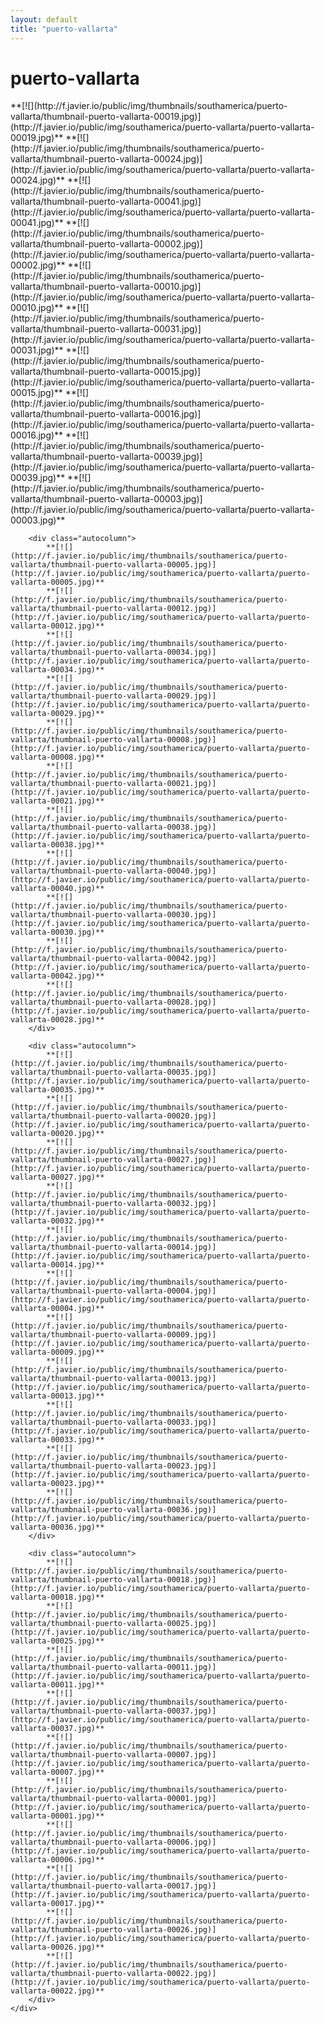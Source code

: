 ```yaml
---
layout: default
title: "puerto-vallarta"
---
```


<h1 class="page" style="padding-left:0%;">puerto-vallarta</h1>
<div class="page">
    <div class="autowide">
        <div class="autocolumn">
            **[![](http://f.javier.io/public/img/thumbnails/southamerica/puerto-vallarta/thumbnail-puerto-vallarta-00019.jpg)](http://f.javier.io/public/img/southamerica/puerto-vallarta/puerto-vallarta-00019.jpg)**
            **[![](http://f.javier.io/public/img/thumbnails/southamerica/puerto-vallarta/thumbnail-puerto-vallarta-00024.jpg)](http://f.javier.io/public/img/southamerica/puerto-vallarta/puerto-vallarta-00024.jpg)**
            **[![](http://f.javier.io/public/img/thumbnails/southamerica/puerto-vallarta/thumbnail-puerto-vallarta-00041.jpg)](http://f.javier.io/public/img/southamerica/puerto-vallarta/puerto-vallarta-00041.jpg)**
            **[![](http://f.javier.io/public/img/thumbnails/southamerica/puerto-vallarta/thumbnail-puerto-vallarta-00002.jpg)](http://f.javier.io/public/img/southamerica/puerto-vallarta/puerto-vallarta-00002.jpg)**
            **[![](http://f.javier.io/public/img/thumbnails/southamerica/puerto-vallarta/thumbnail-puerto-vallarta-00010.jpg)](http://f.javier.io/public/img/southamerica/puerto-vallarta/puerto-vallarta-00010.jpg)**
            **[![](http://f.javier.io/public/img/thumbnails/southamerica/puerto-vallarta/thumbnail-puerto-vallarta-00031.jpg)](http://f.javier.io/public/img/southamerica/puerto-vallarta/puerto-vallarta-00031.jpg)**
            **[![](http://f.javier.io/public/img/thumbnails/southamerica/puerto-vallarta/thumbnail-puerto-vallarta-00015.jpg)](http://f.javier.io/public/img/southamerica/puerto-vallarta/puerto-vallarta-00015.jpg)**
            **[![](http://f.javier.io/public/img/thumbnails/southamerica/puerto-vallarta/thumbnail-puerto-vallarta-00016.jpg)](http://f.javier.io/public/img/southamerica/puerto-vallarta/puerto-vallarta-00016.jpg)**
            **[![](http://f.javier.io/public/img/thumbnails/southamerica/puerto-vallarta/thumbnail-puerto-vallarta-00039.jpg)](http://f.javier.io/public/img/southamerica/puerto-vallarta/puerto-vallarta-00039.jpg)**
            **[![](http://f.javier.io/public/img/thumbnails/southamerica/puerto-vallarta/thumbnail-puerto-vallarta-00003.jpg)](http://f.javier.io/public/img/southamerica/puerto-vallarta/puerto-vallarta-00003.jpg)**
        </div>

        <div class="autocolumn">
            **[![](http://f.javier.io/public/img/thumbnails/southamerica/puerto-vallarta/thumbnail-puerto-vallarta-00005.jpg)](http://f.javier.io/public/img/southamerica/puerto-vallarta/puerto-vallarta-00005.jpg)**
            **[![](http://f.javier.io/public/img/thumbnails/southamerica/puerto-vallarta/thumbnail-puerto-vallarta-00012.jpg)](http://f.javier.io/public/img/southamerica/puerto-vallarta/puerto-vallarta-00012.jpg)**
            **[![](http://f.javier.io/public/img/thumbnails/southamerica/puerto-vallarta/thumbnail-puerto-vallarta-00034.jpg)](http://f.javier.io/public/img/southamerica/puerto-vallarta/puerto-vallarta-00034.jpg)**
            **[![](http://f.javier.io/public/img/thumbnails/southamerica/puerto-vallarta/thumbnail-puerto-vallarta-00029.jpg)](http://f.javier.io/public/img/southamerica/puerto-vallarta/puerto-vallarta-00029.jpg)**
            **[![](http://f.javier.io/public/img/thumbnails/southamerica/puerto-vallarta/thumbnail-puerto-vallarta-00008.jpg)](http://f.javier.io/public/img/southamerica/puerto-vallarta/puerto-vallarta-00008.jpg)**
            **[![](http://f.javier.io/public/img/thumbnails/southamerica/puerto-vallarta/thumbnail-puerto-vallarta-00021.jpg)](http://f.javier.io/public/img/southamerica/puerto-vallarta/puerto-vallarta-00021.jpg)**
            **[![](http://f.javier.io/public/img/thumbnails/southamerica/puerto-vallarta/thumbnail-puerto-vallarta-00038.jpg)](http://f.javier.io/public/img/southamerica/puerto-vallarta/puerto-vallarta-00038.jpg)**
            **[![](http://f.javier.io/public/img/thumbnails/southamerica/puerto-vallarta/thumbnail-puerto-vallarta-00040.jpg)](http://f.javier.io/public/img/southamerica/puerto-vallarta/puerto-vallarta-00040.jpg)**
            **[![](http://f.javier.io/public/img/thumbnails/southamerica/puerto-vallarta/thumbnail-puerto-vallarta-00030.jpg)](http://f.javier.io/public/img/southamerica/puerto-vallarta/puerto-vallarta-00030.jpg)**
            **[![](http://f.javier.io/public/img/thumbnails/southamerica/puerto-vallarta/thumbnail-puerto-vallarta-00042.jpg)](http://f.javier.io/public/img/southamerica/puerto-vallarta/puerto-vallarta-00042.jpg)**
            **[![](http://f.javier.io/public/img/thumbnails/southamerica/puerto-vallarta/thumbnail-puerto-vallarta-00028.jpg)](http://f.javier.io/public/img/southamerica/puerto-vallarta/puerto-vallarta-00028.jpg)**
        </div>

        <div class="autocolumn">
            **[![](http://f.javier.io/public/img/thumbnails/southamerica/puerto-vallarta/thumbnail-puerto-vallarta-00035.jpg)](http://f.javier.io/public/img/southamerica/puerto-vallarta/puerto-vallarta-00035.jpg)**
            **[![](http://f.javier.io/public/img/thumbnails/southamerica/puerto-vallarta/thumbnail-puerto-vallarta-00020.jpg)](http://f.javier.io/public/img/southamerica/puerto-vallarta/puerto-vallarta-00020.jpg)**
            **[![](http://f.javier.io/public/img/thumbnails/southamerica/puerto-vallarta/thumbnail-puerto-vallarta-00027.jpg)](http://f.javier.io/public/img/southamerica/puerto-vallarta/puerto-vallarta-00027.jpg)**
            **[![](http://f.javier.io/public/img/thumbnails/southamerica/puerto-vallarta/thumbnail-puerto-vallarta-00032.jpg)](http://f.javier.io/public/img/southamerica/puerto-vallarta/puerto-vallarta-00032.jpg)**
            **[![](http://f.javier.io/public/img/thumbnails/southamerica/puerto-vallarta/thumbnail-puerto-vallarta-00014.jpg)](http://f.javier.io/public/img/southamerica/puerto-vallarta/puerto-vallarta-00014.jpg)**
            **[![](http://f.javier.io/public/img/thumbnails/southamerica/puerto-vallarta/thumbnail-puerto-vallarta-00004.jpg)](http://f.javier.io/public/img/southamerica/puerto-vallarta/puerto-vallarta-00004.jpg)**
            **[![](http://f.javier.io/public/img/thumbnails/southamerica/puerto-vallarta/thumbnail-puerto-vallarta-00009.jpg)](http://f.javier.io/public/img/southamerica/puerto-vallarta/puerto-vallarta-00009.jpg)**
            **[![](http://f.javier.io/public/img/thumbnails/southamerica/puerto-vallarta/thumbnail-puerto-vallarta-00013.jpg)](http://f.javier.io/public/img/southamerica/puerto-vallarta/puerto-vallarta-00013.jpg)**
            **[![](http://f.javier.io/public/img/thumbnails/southamerica/puerto-vallarta/thumbnail-puerto-vallarta-00033.jpg)](http://f.javier.io/public/img/southamerica/puerto-vallarta/puerto-vallarta-00033.jpg)**
            **[![](http://f.javier.io/public/img/thumbnails/southamerica/puerto-vallarta/thumbnail-puerto-vallarta-00023.jpg)](http://f.javier.io/public/img/southamerica/puerto-vallarta/puerto-vallarta-00023.jpg)**
            **[![](http://f.javier.io/public/img/thumbnails/southamerica/puerto-vallarta/thumbnail-puerto-vallarta-00036.jpg)](http://f.javier.io/public/img/southamerica/puerto-vallarta/puerto-vallarta-00036.jpg)**
        </div>

        <div class="autocolumn">
            **[![](http://f.javier.io/public/img/thumbnails/southamerica/puerto-vallarta/thumbnail-puerto-vallarta-00018.jpg)](http://f.javier.io/public/img/southamerica/puerto-vallarta/puerto-vallarta-00018.jpg)**
            **[![](http://f.javier.io/public/img/thumbnails/southamerica/puerto-vallarta/thumbnail-puerto-vallarta-00025.jpg)](http://f.javier.io/public/img/southamerica/puerto-vallarta/puerto-vallarta-00025.jpg)**
            **[![](http://f.javier.io/public/img/thumbnails/southamerica/puerto-vallarta/thumbnail-puerto-vallarta-00011.jpg)](http://f.javier.io/public/img/southamerica/puerto-vallarta/puerto-vallarta-00011.jpg)**
            **[![](http://f.javier.io/public/img/thumbnails/southamerica/puerto-vallarta/thumbnail-puerto-vallarta-00037.jpg)](http://f.javier.io/public/img/southamerica/puerto-vallarta/puerto-vallarta-00037.jpg)**
            **[![](http://f.javier.io/public/img/thumbnails/southamerica/puerto-vallarta/thumbnail-puerto-vallarta-00007.jpg)](http://f.javier.io/public/img/southamerica/puerto-vallarta/puerto-vallarta-00007.jpg)**
            **[![](http://f.javier.io/public/img/thumbnails/southamerica/puerto-vallarta/thumbnail-puerto-vallarta-00001.jpg)](http://f.javier.io/public/img/southamerica/puerto-vallarta/puerto-vallarta-00001.jpg)**
            **[![](http://f.javier.io/public/img/thumbnails/southamerica/puerto-vallarta/thumbnail-puerto-vallarta-00006.jpg)](http://f.javier.io/public/img/southamerica/puerto-vallarta/puerto-vallarta-00006.jpg)**
            **[![](http://f.javier.io/public/img/thumbnails/southamerica/puerto-vallarta/thumbnail-puerto-vallarta-00017.jpg)](http://f.javier.io/public/img/southamerica/puerto-vallarta/puerto-vallarta-00017.jpg)**
            **[![](http://f.javier.io/public/img/thumbnails/southamerica/puerto-vallarta/thumbnail-puerto-vallarta-00026.jpg)](http://f.javier.io/public/img/southamerica/puerto-vallarta/puerto-vallarta-00026.jpg)**
            **[![](http://f.javier.io/public/img/thumbnails/southamerica/puerto-vallarta/thumbnail-puerto-vallarta-00022.jpg)](http://f.javier.io/public/img/southamerica/puerto-vallarta/puerto-vallarta-00022.jpg)**
        </div>
    </div>
</div>
